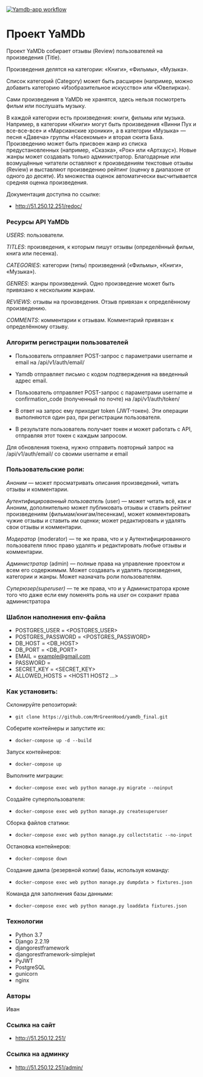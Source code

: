 [![Yamdb-app workflow](https://github.com/MrGreenHood/yamdb_final/actions/workflows/yamdb_workflow.yml/badge.svg?branch=master)](https://github.com/MrGreenHood/yamdb_final/actions/workflows/yamdb_workflow.yml)

# Проект YaMDb

Проект YaMDb собирает отзывы (Review) пользователей на произведения (Title).

Произведения делятся на категории: «Книги», «Фильмы», «Музыка».

Список категорий (Category) может быть расширен (например, можно добавить категорию «Изобразительное искусство» или «Ювелирка»).

Сами произведения в YaMDb не хранятся, здесь нельзя посмотреть фильм или послушать музыку.

В каждой категории есть произведения: книги, фильмы или музыка. Например, в категории «Книги» могут быть произведения «Винни Пух и все-все-все» и «Марсианские хроники», а в категории «Музыка» — песня «Давеча» группы «Насекомые» и вторая сюита Баха. Произведению может быть присвоен жанр из списка предустановленных (например, «Сказка», «Рок» или «Артхаус»). Новые жанры может создавать только администратор. Благодарные или возмущённые читатели оставляют к произведениям текстовые отзывы (Review) и выставляют произведению рейтинг (оценку в диапазоне от одного до десяти). Из множества оценок автоматически высчитывается средняя оценка произведения.

Документация доступна по ссылке:
- http://51.250.12.251/redoc/

### Ресурсы API YaMDb

_USERS_: пользователи.

_TITLES_: произведения, к которым пишут отзывы (определённый фильм, книга или песенка).

_CATEGORIES_: категории (типы) произведений («Фильмы», «Книги», «Музыка»).

_GENRES_: жанры произведений. Одно произведение может быть привязано к нескольким жанрам.

_REVIEWS_: отзывы на произведения. Отзыв привязан к определённому произведению.

_COMMENTS_: комментарии к отзывам. Комментарий привязан к определённому отзыву.

### Алгоритм регистрации пользователей

- Пользователь отправляет POST-запрос с параметрами username и email на /api/v1/auth/email/

- Yamdb отправляет письмо с кодом подтверждения на введенный адрес email. 
  
- Пользователь отправляет POST-запрос с параметрами username и confirmation_code (полученный по почте) на /api/v1/auth/token/

- В ответ на запрос ему приходит token (JWT-токен). Эти операции выполняются один раз, при регистрации пользователя.
  
- В результате пользователь получает токен и может работать с API, отправляя этот токен с каждым запросом.

Для обновления токена, нужно отправить повторный запрос на /api/v1/auth/email/ со своими username и email

### Пользовательские роли:

_Аноним_ — может просматривать описания произведений, читать отзывы и комментарии.

_Аутентифицированный пользователь_ (user) — может читать всё, как и Аноним, дополнительно может публиковать отзывы и ставить рейтинг произведениям (фильмам/книгам/песенкам), может комментировать чужие отзывы и ставить им оценки; может редактировать и удалять свои отзывы и комментарии.

_Модератор_ (moderator) — те же права, что и у Аутентифицированного пользователя плюс право удалять и редактировать любые отзывы и комментарии.

_Администратор_ (admin) — полные права на управление проектом и всем его содержимым. Может создавать и удалять произведения, категории и жанры. Может назначать роли пользователям.

_Cуперюзер(superuser)_ — те же права, что и у Администратора кроме того что даже если ему поменять роль на _user_ он сохранит права администратора

### Шаблон наполнения env-файла
- POSTGRES_USER = <POSTGRES_USER>
- POSTGRES_PASSWORD = <POSTGRES_PASSWORD>
- DB_HOST = <DB_HOST>
- DB_PORT = <DB_PORT>
- EMAIL = <example@gmail.com>
- PASSWORD = <PASSWORD>
- SECRET_KEY = <SECRET_KEY>
- ALLOWED_HOSTS = <HOST1 HOST2 ...>

### Как установить: 

Склонируйте репозиторий:
-  ```git clone https://github.com/MrGreenHood/yamdb_final.git```

Соберите контейнеры и запустите их:
- ```docker-compose up -d --build```

Запуск контейнеров:
- ```docker-compose up```

Выполните миграции:
- ```docker-compose exec web python manage.py migrate --noinput```

Создайте суперпользователя:
- ```docker-compose exec web python manage.py createsuperuser```

Сборка файлов статики:
- ```docker-compose exec web python manage.py collectstatic --no-input```

Остановка контейнеров:
- ```docker-compose down```

Создание дампа (резервной копии) базы, используя команду:
- ```docker-compose exec web python manage.py dumpdata > fixtures.json```

Команда для заполнения базы данными:
- ```docker-compose exec web python manage.py loaddata fixtures.json```


### Технологии
- Python 3.7
- Django 2.2.19
- djangorestframework
- djangorestframework-simplejwt
- PyJWT
- PostgreSQL
- gunicorn
- nginx
### Авторы
Иван

### Ссылка на сайт
- http://51.250.12.251/
### Ссылка на админку
- http://51.250.12.251/admin/